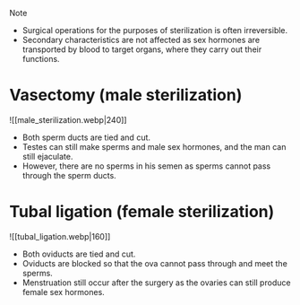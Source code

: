 > [!note]
> - Surgical operations for the purposes of sterilization is often irreversible.
> - Secondary characteristics are not affected as sex hormones are transported by blood to target organs, where they carry out their functions.

# Vasectomy (male sterilization)
![[male_sterilization.webp|240]]
- Both <span class="hi-blue">sperm ducts</span> are tied and cut.
- Testes can still make sperms and male sex hormones, and the man can still ejaculate.
- However, there are no sperms in his semen as sperms cannot pass through the sperm ducts.

# Tubal ligation (female sterilization)
![[tubal_ligation.webp|160]]
- Both <span class="hi-blue">oviducts</span> are tied and cut.
- Oviducts are blocked so that the ova cannot pass through and meet the sperms.
- Menstruation still occur after the surgery as the ovaries can still produce female sex hormones.
